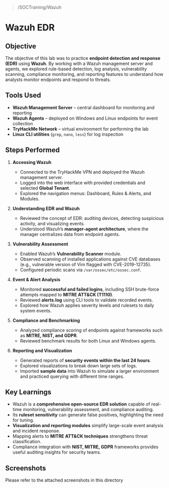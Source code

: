 > /SOCTraining/Wazuh
# Wazuh EDR

## Objective
The objective of this lab was to practice **endpoint detection and response (EDR)** using **Wazuh**. By working with a Wazuh management server and agents, we explored rule-based detection, log analysis, vulnerability scanning, compliance monitoring, and reporting features to understand how analysts monitor endpoints and respond to threats.  

## Tools Used
- **Wazuh Management Server** – central dashboard for monitoring and reporting  
- **Wazuh Agents** – deployed on Windows and Linux endpoints for event collection  
- **TryHackMe Network** – virtual environment for performing the lab  
- **Linux CLI utilities** (`grep`, `nano`, `less`) for log inspection  

## Steps Performed
1. **Accessing Wazuh**
   - Connected to the TryHackMe VPN and deployed the Wazuh management server.  
   - Logged into the web interface with provided credentials and selected **Global Tenant**.  
   - Explored the navigation menus: Dashboard, Rules & Alerts, and Modules.  

2. **Understanding EDR and Wazuh**
   - Reviewed the concept of EDR: auditing devices, detecting suspicious activity, and visualizing events.  
   - Understood Wazuh’s **manager-agent architecture**, where the manager centralizes data from endpoint agents.  

3. **Vulnerability Assessment**
   - Enabled Wazuh’s **Vulnerability Scanner** module.  
   - Observed scanning of installed applications against CVE databases (e.g., vulnerable version of Vim flagged with CVE-2019-12735).  
   - Configured periodic scans via `/var/ossec/etc/ossec.conf`.  

4. **Event & Alert Analysis**
   - Monitored **successful and failed logins**, including SSH brute-force attempts mapped to **MITRE ATT&CK (T1110)**.
   - Reviewed **alerts.log** using CLI tools to validate recorded events.
   - Explored how Wazuh applies severity levels and rulesets to daily system events.

5. **Compliance and Benchmarking**
   - Analyzed compliance scoring of endpoints against frameworks such as **MITRE, NIST, and GDPR**.  
   - Reviewed benchmark results for both Linux and Windows agents.  

6. **Reporting and Visualization**
   - Generated reports of **security events within the last 24 hours**.  
   - Explored visualizations to break down large sets of logs.  
   - Imported **sample data** into Wazuh to simulate a larger environment and practiced querying with different time ranges.  

## Key Learnings
- Wazuh is a **comprehensive open-source EDR solution** capable of real-time monitoring, vulnerability assessment, and compliance auditing.  
- Its **ruleset sensitivity** can generate false positives, highlighting the need for tuning.  
- **Visualization and reporting modules** simplify large-scale event analysis and incident response.  
- Mapping alerts to **MITRE ATT&CK techniques** strengthens threat classification.  
- Compliance integration with **NIST, MITRE, GDPR** frameworks provides useful auditing insights for security teams.  

## Screenshots
Please refer to the attached screenshots in this directory